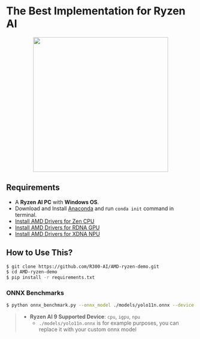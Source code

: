 # The Best Implementation for Ryzen AI

<div align="center">
<img src="https://github.com/R300-AI/AMD-ryzen-demo/blob/main/docs/images/chipset.png" width=360"/>
</div>

## Requirements
* A **Ryzen AI PC** with **Windows OS**.
* Download and Install [Anaconda](https://www.anaconda.com/download) and run `conda init` command in terminal.
* [Install AMD Drivers for Zen CPU](https://www.amd.com/en/support/download/drivers.html)
* [Install AMD Drivers for RDNA GPU](https://www.amd.com/en/support/download/drivers.html)
* [Install AMD Drivers for XDNA NPU](https://ryzenai.docs.amd.com/en/latest/inst.html) 

## How to Use This?
  ```bash
  $ git clone https://github.com/R300-AI/AMD-ryzen-demo.git
  $ cd AMD-ryzen-demo
  $ pip install -r requirements.txt
  ```

### ONNX Benchmarks
  ```bash
  $ python onnx_benchmark.py --onnx_model ./models/yolo11n.onnx --device cpu
  ```
  > * **Ryzen AI 9 Supported Device**: `cpu`, `igpu`, `npu`
>   * `./models/yolo11n.onnx` is for example purposes, you can replace it with your custom onnx model

